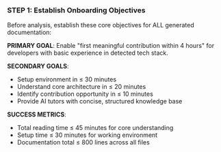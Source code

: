 ### STEP 1: Establish Onboarding Objectives

Before analysis, establish these core objectives for ALL generated documentation:

**PRIMARY GOAL**: Enable "first meaningful contribution within 4 hours" for developers with basic experience in detected tech stack.

**SECONDARY GOALS**:

- Setup environment in ≤ 30 minutes
- Understand core architecture in ≤ 20 minutes
- Identify contribution opportunity in ≤ 10 minutes
- Provide AI tutors with concise, structured knowledge base

**SUCCESS METRICS**:

- Total reading time ≤ 45 minutes for core understanding
- Setup time ≤ 30 minutes for working environment
- Documentation total ≤ 800 lines across all files
